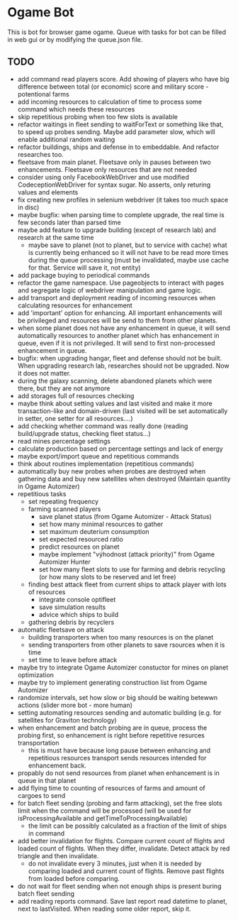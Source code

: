Ogame Bot
=============

This is bot for browser game ogame. 
Queue with tasks for bot can be filled in web gui or by modifying the queue.json file.

TODO
-----
- add command read players score. Add showing of players who have big difference between total (or economic) score and military score - potentional farms
- add incoming resources to calculation of time to process some command which needs these resources
- skip repetitious probing when too few slots is available
- refactor waitings in fleet sending to waitForText or something like that, to speed up probes sending. Maybe add parameter slow, which will enable additional random waiting
- refactor buildings, ships and defense in to embeddable. And refactor researches too.
- fleetsave from main planet. Fleetsave only in pauses between two enhancements. Fleetsave only resources that are not needed
- consider using only FacebookWebDriver and use modified CodeceptionWebDriver for syntax sugar. No asserts, only returing values and elements
- fix creating new profiles in selenium webdriver (it takes too much space in disc)
- maybe bugfix: when parsing time to complete upgrade, the real time is few seconds later than parsed time
- maybe add feature to upgrade building (except of research lab) and research at the same time
	- maybe save to planet (not to planet, but to service with cache) what is currently being enhanced so it will not have to be read more times during the queue processing (must be invalidated, maybe use cache for that. Service will save it, not entity)
- add package buying to periodical commands
- refactor the game namespace. Use pageobjects to interact with pages and segregate logic of webdriver manipulation and game logic.
- add transport and deployment reading of incoming resources when calculating resources for enhancement
- add 'important' option for enhancing. All important enhancements will be privileged and resources will be send to them from other planets.
- when some planet does not have any enhancement in queue, it will send automatically resources to another planet which has enhancement in queue, even if it is not privileged. It will send to first non-processed enhancement in queue.
- bugfix: when upgrading hangar, fleet and defense should not be built. When upgrading research lab, researches should not be upgraded. Now it does not matter.
- during the galaxy scanning, delete abandoned planets which were there, but they are not anymore
- add storages full of resources checking
- maybe think about setting values and last visited and make it more transaction-like and domain-driven (last visited will be set automatically in setter, one setter for all resources....)
- add checking whether command was really done (reading build/upgrade status, checking fleet status...)
- read mines percentage settings
- calculate production based on percentage settings and lack of energy
- maybe export/import queue and repetitious commands
- think about routines implementation (repetitious commands)
- automatically buy new probes when probes are destroyed when gathering data and buy new satellites when destroyed (Maintain quantity in Ogame Automizer)
- repetitious tasks
	- set repeating frequency
	- farming scanned players 
		- save planet status (from Ogame Automizer - Attack Status)
		- set how many minimal resources to gather
		- set maximum deuterium consumption
		- set expected resourced ratio
		- predict resources on planet
		- maybe implement "výhodnost (attack priority)" from Ogame Automizer Hunter 
		- set how many fleet slots to use for farming and debris recycling (or how many slots to be reserved and let free)
	- finding best attack fleet from current ships to attack player with lots of resources
		- integrate console optifleet
		- save simulation results
		- advice which ships to build
	- gathering debris by recyclers
- automatic fleetsave on attack
	- building transporters when too many resources is on the planet
	- sending transporters from other planets to save rsources when it is time
	- set time to leave before attack
- maybe try to integrate Ogame Automizer constuctor for mines on planet optimization
- maybe try to implement generating construction list from Ogame Automizer
- randomize intervals, set how slow or big should be waiting betewwn actions (slider more bot - more human)
- setting automating resources sending and automatic building (e.g. for satellites for Graviton technology)
- when enhancement and batch probing are in queue, process the probing first, so enhancement is right before repetitive resurces transportation
	- this is must have because long pause between enhancing and repetitious resources transport sends resources intended for enhancement back.
- propably do not send resources from planet when enhancement is in queue in that planet
- add flying time to counting of resources of farms and amount of cargoes to send
- for batch fleet sending (probing and farm attacking), set the free slots limit when the command will be processed (will be used for isProcessingAvailable and getTimeToProcessingAvailable)
	- the limit can be possibly calculated as a fraction of the limit of ships in command
- add better invalidation for flights. Compare current count of flights and loaded count of flights. When they differ, invalidate. Detect attack by red triangle and then invalidate.
	- do not invalidate every 3 minutes, just when it is needed by comparing loaded and current count of flights. Remove past flights from loaded before comparing.
- do not wait for fleet sending when not enough ships is present buring batch fleet sending
- add reading reports command. Save last report read datetime to planet, next to lastVisited. When reading some older report, skip it.